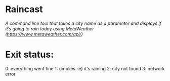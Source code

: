 # Raincast

_A command line tool that takes a city name as a parameter and displays if it’s going to rain today using MetaWeather (https://www.metaweather.com/api/)_



# Exit status:

0: everything went fine
1: (implies -e) it's raining
2: city not found
3: network error
